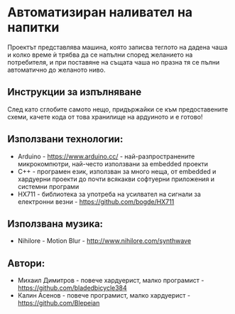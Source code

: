 # Автоматизиран наливател на напитки

Проектът представлява машина, която записва теглото на дадена чаша и колко време ѝ трябва да се напълни според желанието на потребителя, и при поставяне на същата чаша но празна тя се пълни автоматично до желаното ниво.

## Инструкции за изпълняване

След като сглобите самото нещо, придържайки се към предоставените схеми, качете кода от това хранилище на ардуиното и е готово!

## Използвани технологии:
* Arduino - https://www.arduino.cc/ - най-разпространените микрокомпютри, най-често използвани за embedded проекти
* C++ - програмен език, използван за много неща, от embedded и хардуерни проекти до почти всякакви софтуерни приложения и системни програми
* HX711 - библиотека за употреба на усилвател на сигнали за електронни везни - https://github.com/bogde/HX711

## Използвана музика:
* Nihilore - Motion Blur - http://www.nihilore.com/synthwave

## Автори:
* Михаил Димитров -  повече хардуерист, малко програмист - https://github.com/bladedbicycle384
* Калин Асенов - повече програмист, малко хардуерист - https://github.com/Blepeian
